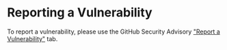 # Reporting a Vulnerability

To report a vulnerability, please use the GitHub Security Advisory ["Report a Vulnerability"](https://github.com/paul-mueser/music-bot/security/advisories/new) tab.
